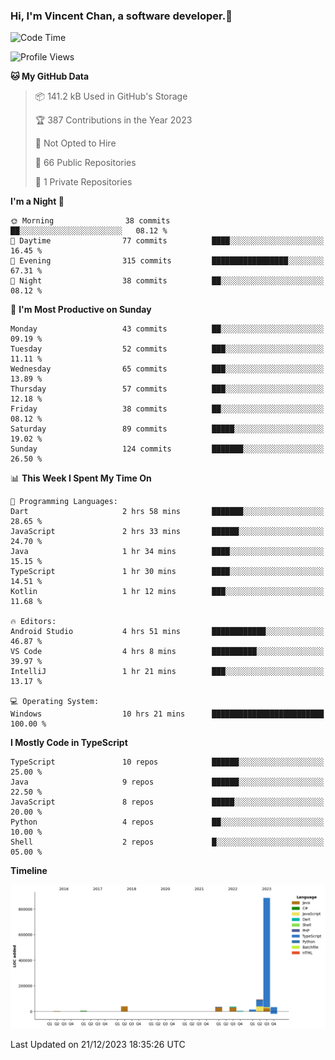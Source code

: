 ### Hi, I'm Vincent Chan, a software developer.👋

<!--
**hkvincent/hkvincent** is a ✨ _special_ ✨ repository because its `README.md` (this file) appears on your GitHub profile.

Here are some ideas to get you started:

- 🔭 I’m currently working on ...
- 🌱 I’m currently learning ...
- 👯 I’m looking to collaborate on ...
- 🤔 I’m looking for help with ...
- 💬 Ask me about ...
- 📫 How to reach me: ...
- 😄 Pronouns: ...
- ⚡ Fun fact: ...
-->
<!--START_SECTION:waka-->
![Code Time](http://img.shields.io/badge/Code%20Time-687%20hrs%2018%20mins-blue)

![Profile Views](http://img.shields.io/badge/Profile%20Views-0-blue)

**🐱 My GitHub Data** 

> 📦 141.2 kB Used in GitHub's Storage 
 > 
> 🏆 387 Contributions in the Year 2023
 > 
> 🚫 Not Opted to Hire
 > 
> 📜 66 Public Repositories 
 > 
> 🔑 1 Private Repositories 
 > 
**I'm a Night 🦉** 

```text
🌞 Morning                38 commits          ██░░░░░░░░░░░░░░░░░░░░░░░   08.12 % 
🌆 Daytime                77 commits          ████░░░░░░░░░░░░░░░░░░░░░   16.45 % 
🌃 Evening                315 commits         █████████████████░░░░░░░░   67.31 % 
🌙 Night                  38 commits          ██░░░░░░░░░░░░░░░░░░░░░░░   08.12 % 
```
📅 **I'm Most Productive on Sunday** 

```text
Monday                   43 commits          ██░░░░░░░░░░░░░░░░░░░░░░░   09.19 % 
Tuesday                  52 commits          ███░░░░░░░░░░░░░░░░░░░░░░   11.11 % 
Wednesday                65 commits          ███░░░░░░░░░░░░░░░░░░░░░░   13.89 % 
Thursday                 57 commits          ███░░░░░░░░░░░░░░░░░░░░░░   12.18 % 
Friday                   38 commits          ██░░░░░░░░░░░░░░░░░░░░░░░   08.12 % 
Saturday                 89 commits          █████░░░░░░░░░░░░░░░░░░░░   19.02 % 
Sunday                   124 commits         ███████░░░░░░░░░░░░░░░░░░   26.50 % 
```


📊 **This Week I Spent My Time On** 

```text
💬 Programming Languages: 
Dart                     2 hrs 58 mins       ███████░░░░░░░░░░░░░░░░░░   28.65 % 
JavaScript               2 hrs 33 mins       ██████░░░░░░░░░░░░░░░░░░░   24.70 % 
Java                     1 hr 34 mins        ████░░░░░░░░░░░░░░░░░░░░░   15.15 % 
TypeScript               1 hr 30 mins        ████░░░░░░░░░░░░░░░░░░░░░   14.51 % 
Kotlin                   1 hr 12 mins        ███░░░░░░░░░░░░░░░░░░░░░░   11.68 % 

🔥 Editors: 
Android Studio           4 hrs 51 mins       ████████████░░░░░░░░░░░░░   46.87 % 
VS Code                  4 hrs 8 mins        ██████████░░░░░░░░░░░░░░░   39.97 % 
IntelliJ                 1 hr 21 mins        ███░░░░░░░░░░░░░░░░░░░░░░   13.17 % 

💻 Operating System: 
Windows                  10 hrs 21 mins      █████████████████████████   100.00 % 
```

**I Mostly Code in TypeScript** 

```text
TypeScript               10 repos            ██████░░░░░░░░░░░░░░░░░░░   25.00 % 
Java                     9 repos             ██████░░░░░░░░░░░░░░░░░░░   22.50 % 
JavaScript               8 repos             █████░░░░░░░░░░░░░░░░░░░░   20.00 % 
Python                   4 repos             ██░░░░░░░░░░░░░░░░░░░░░░░   10.00 % 
Shell                    2 repos             █░░░░░░░░░░░░░░░░░░░░░░░░   05.00 % 
```



**Timeline**

![Lines of Code chart](https://raw.githubusercontent.com/hkvincent/hkvincent/main/assets/bar_graph.png)


 Last Updated on 21/12/2023 18:35:26 UTC
<!--END_SECTION:waka-->
